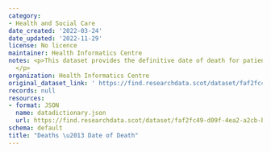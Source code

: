 ```yaml
---
category:
- Health and Social Care
date_created: '2022-03-24'
date_updated: '2022-11-29'
license: No licence
maintainer: Health Informatics Centre
notes: <p>This dataset provides the definitive date of death for patients in Scotland.
  </p>
organization: Health Informatics Centre
original_dataset_link: ' https://find.researchdata.scot/dataset/faf2fc49-d09f-4ea2-a2cb-b1d30fffa406'
records: null
resources:
- format: JSON
  name: datadictionary.json
  url: https://find.researchdata.scot/dataset/faf2fc49-d09f-4ea2-a2cb-b1d30fffa406/resource/faf2fc49-d09f-4ea2-a2cb-b1d30fffa406/download/datadictionary.json
schema: default
title: "Deaths \u2013 Date of Death"
---
```

